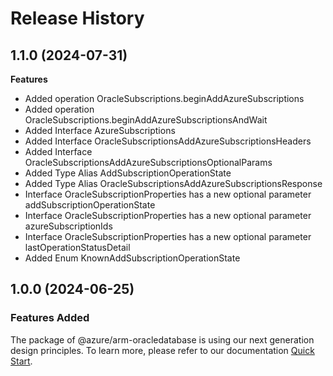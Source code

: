 # Release History
    
## 1.1.0 (2024-07-31)
    
**Features**

  - Added operation OracleSubscriptions.beginAddAzureSubscriptions
  - Added operation OracleSubscriptions.beginAddAzureSubscriptionsAndWait
  - Added Interface AzureSubscriptions
  - Added Interface OracleSubscriptionsAddAzureSubscriptionsHeaders
  - Added Interface OracleSubscriptionsAddAzureSubscriptionsOptionalParams
  - Added Type Alias AddSubscriptionOperationState
  - Added Type Alias OracleSubscriptionsAddAzureSubscriptionsResponse
  - Interface OracleSubscriptionProperties has a new optional parameter addSubscriptionOperationState
  - Interface OracleSubscriptionProperties has a new optional parameter azureSubscriptionIds
  - Interface OracleSubscriptionProperties has a new optional parameter lastOperationStatusDetail
  - Added Enum KnownAddSubscriptionOperationState
    
    
## 1.0.0 (2024-06-25)

### Features Added

The package of @azure/arm-oracledatabase is using our next generation design principles. To learn more, please refer to our documentation [Quick Start](https://aka.ms/azsdk/js/mgmt/quickstart).
